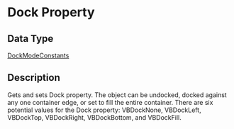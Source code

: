 # Dock Property #
## Data Type ##
[DockModeConstants](constants_enumerations.md#DockModeConstants)
## Description ##
Gets and sets Dock property. The object can be undocked, docked against any one container edge, or set to fill the entire container. There are six potential values for the Dock property: VBDockNone, VBDockLeft, VBDockTop, VBDockRight, VBDockBottom, and VBDockFill.